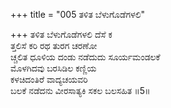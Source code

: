 +++
title = "005 ತಳಿತ ಬೆಳುಗೊಡೆಗಳಲಿ"

+++
ತಳಿತ ಬೆಳುಗೊಡೆಗಳಲಿ ದೆಸೆ ಕ  
ತ್ತಲಿಸೆ ಕರಿ ರಥ ತುರಗ ಚರಣೋ  
ಚ್ಚಲಿತ ಧೂಳಿಯ ದಂಡು ನಡೆದುದು ಸೂರ್ಯಮಂಡಲಕೆ  
ಮೊಳಗಿದವು ಬರಸಿಡಿಲ ಕಣ್ಣಿಯ  
ಕಳಚಿದಂತಿರೆ ವಾದ್ಯಚಯವರಿ  
ಬಲಕೆ ನಡೆದನು ವೀರಸಾತ್ಯಕಿ ಸಕಲ ಬಲಸಹಿತ    ॥5॥